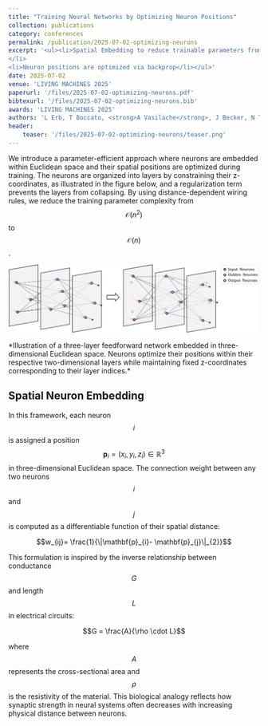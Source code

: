 ```yaml
---
title: "Training Neural Networks by Optimizing Neuron Positions"
collection: publications
category: conferences
permalink: /publication/2025-07-02-optimizing-neurons
excerpt: '<ul><li>Spatial Embedding to reduce trainable parameters from O(N^2) to O(N)
</li>
<li>Neuron positions are optimized via backprop</li></ul>'
date: 2025-07-02
venue: 'LIVING MACHINES 2025'
paperurl: '/files/2025-07-02-optimizing-neurons.pdf'
bibtexurl: '/files/2025-07-02-optimizing-neurons.bib'
awards: 'LIVING MACHINES 2025'
authors: 'L Erb, T Boccato, <strong>A Vasilache</strong>, J Becker, N Toschi'
header: 
    teaser: '/files/2025-07-02-optimizing-neurons/teaser.png'
---
```


We introduce a parameter-efficient approach where
neurons are embedded within Euclidean space and their spatial positions are
optimized during training. The neurons
are organized into layers by constraining their z-coordinates, as illustrated
in the figure below, and a regularization term prevents the
layers from collapsing. By using distance-dependent wiring rules, we reduce the
training parameter complexity from $$\mathcal{O}(n^2)$$ to $$\mathcal{O}(n)$$.

<p align="center">
  <img src="/files/2025-07-02-optimizing-neurons/images/3d-ann-structure.png" alt="3D ANN Structure">
</p>
*Illustration of a three-layer feedforward network embedded in three-dimensional Euclidean space. Neurons optimize their positions within their respective two-dimensional layers while maintaining fixed z-coordinates corresponding to their layer indices.*

## Spatial Neuron Embedding

In this framework, each neuron $$i$$ is assigned a position $$\mathbf{p}_{i}=
    (x_{i} , y_{i}, z_{i}) \in \mathbb{R}^{3}$$ in three-dimensional Euclidean
space. The connection weight between any two neurons $$i$$ and $$j$$ is computed as
a differentiable function of their spatial distance:

$$w_{ij}= \frac{1}{\|\mathbf{p}_{i}- \mathbf{p}_{j}\|_{2}}$$

This formulation is inspired by the inverse relationship between conductance
$$G$$ and length $$L$$ in electrical circuits:

$$G = \frac{A}{\rho \cdot L}$$

where $$A$$ represents the cross-sectional area and $$\rho$$ is the resistivity of
the material. This biological analogy reflects how synaptic strength in neural
systems often decreases with increasing physical distance between neurons.